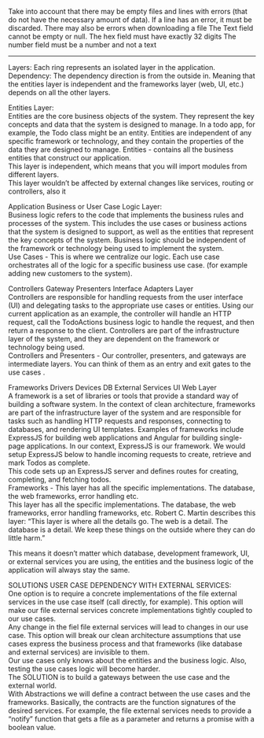 Take into account that there may be empty files and lines with errors (that do not have the necessary amount of data).
If a line has an error, it must be discarded.
There may also be errors when downloading a file
The Text field cannot be empty or null.
The hex field must have exactly 32 digits
The number field must be a number and not a text

------------------------------------------------------------------------

Layers: Each ring represents an isolated layer in the application.  
Dependency: The dependency direction is from the outside in. Meaning
that the entities layer is independent and the frameworks layer (web,
UI, etc.) depends on all the other layers.

Entities Layer:  
Entities are the core business objects of the system. They represent the
key concepts and data that the system is designed to manage. In a todo
app, for example, the Todo class might be an entity. Entities are
independent of any specific framework or technology, and they contain
the properties of the data they are designed to manage. Entities -
contains all the business entities that construct our application.  
This layer is independent, which means that you will import modules from
different layers.  
This layer wouldn’t be affected by external changes like services,
routing or controllers, also it

Application Business or User Case Logic Layer:  
Business logic refers to the code that implements the business rules and
processes of the system. This includes the use cases or business actions
that the system is designed to support, as well as the entities that
represent the key concepts of the system. Business logic should be
independent of the framework or technology being used to implement the
system.  
Use Cases - This is where we centralize our logic. Each use case
orchestrates all of the logic for a specific business use case. (for
example adding new customers to the system).

Controllers Gateway Presenters Interface Adapters Layer  
Controllers are responsible for handling requests from the user
interface (UI) and delegating tasks to the appropriate use cases or
entities. Using our current application as an example, the controller
will handle an HTTP request, call the TodoActions business logic to
handle the request, and then return a response to the client.
Controllers are part of the infrastructure layer of the system, and they
are dependent on the framework or technology being used.  
Controllers and Presenters - Our controller, presenters, and gateways
are intermediate layers. You can think of them as an entry and exit
gates to the use cases .

Frameworks Drivers Devices DB External Services UI Web Layer  
A framework is a set of libraries or tools that provide a standard way
of building a software system. In the context of clean architecture,
frameworks are part of the infrastructure layer of the system and are
responsible for tasks such as handling HTTP requests and responses,
connecting to databases, and rendering UI templates. Examples of
frameworks include ExpressJS for building web applications and Angular
for building single-page applications. In our context, ExpressJS is our
framework. We would setup ExpressJS below to handle incoming requests to
create, retrieve and mark Todos as complete.  
This code sets up an ExpressJS server and defines routes for creating,
completing, and fetching todos.  
Frameworks - This layer has all the specific implementations. The
database, the web frameworks, error handling etc.  
This layer has all the specific implementations. The database, the web
frameworks, error handling frameworks, etc. Robert C. Martin describes
this layer: “This layer is where all the details go. The web is a
detail. The database is a detail. We keep these things on the outside
where they can do little harm.”

This means it doesn’t matter which database, development framework, UI,
or external services you are using, the entities and the business logic
of the application will always stay the same.

SOLUTIONS USER CASE DEPENDENCY WITH EXTERNAL SERVICES:  
One option is to require a concrete implementations of the file external
services in the use case itself (call directly, for example). This
option will make our file external services concrete implementations
tightly coupled to our use cases.  
Any change in the fiel file external services will lead to changes in
our use case. This option will break our clean architecture assumptions
that use cases express the business process and that frameworks (like
database and external services) are invisible to them.  
Our use cases only knows about the entities and the business logic.
Also, testing the use cases logic will become harder.  
The SOLUTION is to build a gateways between the use case and the
external world.  
With Abstractions we will define a contract between the use cases and
the frameworks. Basically, the contracts are the function signatures of
the desired services. For example, the file external services needs to
provide a “notify” function that gets a file as a parameter and returns
a promise with a boolean value.

